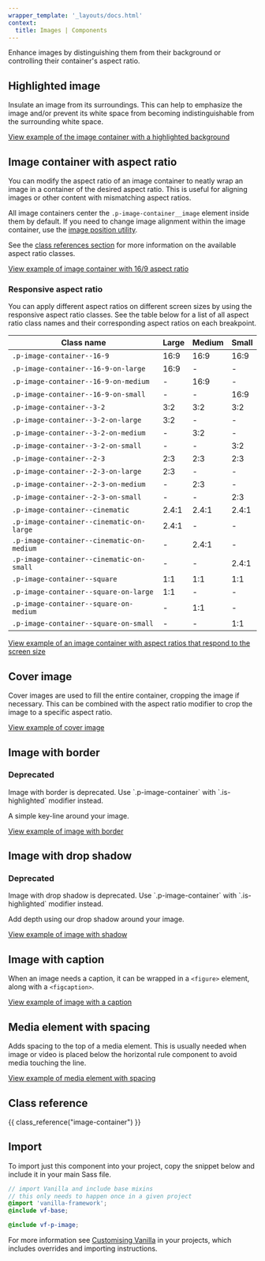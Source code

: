 ```yaml
---
wrapper_template: '_layouts/docs.html'
context:
  title: Images | Components
---
```


Enhance images by distinguishing them from their background or controlling their container's aspect ratio.

## Highlighted image

Insulate an image from its surroundings. This can help to emphasize the image
and/or prevent its white space from becoming indistinguishable from the surrounding white space.

<div class="embedded-example"><a href="/docs/examples/patterns/image/container/highlighted" class="js-example">
View example of the image container with a highlighted background
</a></div>

## Image container with aspect ratio

You can modify the aspect ratio of an image container to neatly wrap an image in a container of the desired aspect ratio.
This is useful for aligning images or other content with mismatching aspect ratios.

All image containers center the `.p-image-container__image` element inside them by default.
If you need to change image alignment within the image container, use the [image position utility](/docs/utilities/image-position).

See the [class references section](#class-reference) for more information on the available aspect ratio classes.

<div class="embedded-example"><a href="/docs/examples/patterns/image/container/aspect-ratio/16-9" class="js-example">
View example of image container with 16/9 aspect ratio
</a></div>

### Responsive aspect ratio

You can apply different aspect ratios on different screen sizes by using the responsive aspect ratio classes.
See the table below for a list of all aspect ratio class names and their corresponding aspect ratios on each breakpoint.

| Class name                                           | Large | Medium | Small |
| ---------------------------------------------------- | ----- | ------ | ----- |
| <code>.p-image-container--16-9</code>                | 16:9  | 16:9   | 16:9  |
| <code>.p-image-container--16-9-on-large</code>       | 16:9  | -      | -     |
| <code>.p-image-container--16-9-on-medium</code>      | -     | 16:9   | -     |
| <code>.p-image-container--16-9-on-small</code>       | -     | -      | 16:9  |
| <code>.p-image-container--3-2</code>                 | 3:2   | 3:2    | 3:2   |
| <code>.p-image-container--3-2-on-large</code>        | 3:2   | -      | -     |
| <code>.p-image-container--3-2-on-medium</code>       | -     | 3:2    | -     |
| <code>.p-image-container--3-2-on-small</code>        | -     | -      | 3:2   |
| <code>.p-image-container--2-3</code>                 | 2:3   | 2:3    | 2:3   |
| <code>.p-image-container--2-3-on-large</code>        | 2:3   | -      | -     |
| <code>.p-image-container--2-3-on-medium</code>       | -     | 2:3    | -     |
| <code>.p-image-container--2-3-on-small</code>        | -     | -      | 2:3   |
| <code>.p-image-container--cinematic</code>           | 2.4:1 | 2.4:1  | 2.4:1 |
| <code>.p-image-container--cinematic-on-large</code>  | 2.4:1 | -      | -     |
| <code>.p-image-container--cinematic-on-medium</code> | -     | 2.4:1  | -     |
| <code>.p-image-container--cinematic-on-small</code>  | -     | -      | 2.4:1 |
| <code>.p-image-container--square</code>              | 1:1   | 1:1    | 1:1   |
| <code>.p-image-container--square-on-large</code>     | 1:1   | -      | -     |
| <code>.p-image-container--square-on-medium</code>    | -     | 1:1    | -     |
| <code>.p-image-container--square-on-small</code>     | -     | -      | 1:1   |

<div class="embedded-example"><a href="/docs/examples/patterns/image/container/aspect-ratio/responsive" class="js-example">
View example of an image container with aspect ratios that respond to the screen size
</a></div>

## Cover image

Cover images are used to fill the entire container, cropping the image if necessary. This can be combined with the aspect ratio modifier to crop the image to a specific aspect ratio.

<div class="embedded-example"><a href="/docs/examples/patterns/image/container/cover" class="js-example">
View example of cover image
</a></div>

## Image with border

<div class="p-notification--caution">
  <div class="p-notification__content">
    <h3 class="p-notification__title">Deprecated</h3>
    <p class="p-notification__message">Image with border is deprecated. Use `.p-image-container` with `.is-highlighted` modifier instead.</p>
  </div>
</div>

A simple key-line around your image.

<div class="embedded-example"><a href="/docs/examples/patterns/image/bordered/" class="js-example">
View example of image with border
</a></div>

## Image with drop shadow

<div class="p-notification--caution">
  <div class="p-notification__content">
    <h3 class="p-notification__title">Deprecated</h3>
    <p class="p-notification__message">Image with drop shadow is deprecated. Use `.p-image-container` with `.is-highlighted` modifier instead.</p>
  </div>
</div>

Add depth using our drop shadow around your image.

<div class="embedded-example"><a href="/docs/examples/patterns/image/shadowed/" class="js-example">
View example of image with shadow
</a></div>

## Image with caption

When an image needs a caption, it can be wrapped in a `<figure>` element, along with a `<figcaption>`.

<div class="embedded-example"><a href="/docs/examples/patterns/image/caption/" class="js-example">
View example of image with a caption
</a></div>

## Media element with spacing

Adds spacing to the top of a media element. This is usually needed when image or video is placed below the horizontal rule component to avoid media touching the line.

<div class="embedded-example"><a href="/docs/examples/patterns/image/spacing/" class="js-example">
View example of media element with spacing
</a></div>

## Class reference

{{ class_reference("image-container") }}

## Import

To import just this component into your project, copy the snippet below and include it in your main Sass file.

```scss
// import Vanilla and include base mixins
// this only needs to happen once in a given project
@import 'vanilla-framework';
@include vf-base;

@include vf-p-image;
```

For more information see [Customising Vanilla](/docs/customising-vanilla/) in your projects, which includes overrides and importing instructions.
